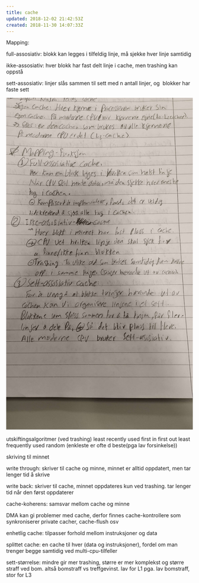 ```yaml
---
title: cache
updated: 2018-12-02 21:42:53Z
created: 2018-11-30 14:07:33Z
---
```


Mapping:

full-assosiativ: blokk kan legges i tilfeldig linje, må sjekke hver linje samtidig

ikke-assosiativ: hver blokk har fast delt linje i cache, men trashing kan oppstå

sett-assosiativ: linjer slås sammen til sett med n antall linjer, og  blokker har faste sett

![_1543587428549_1111820091937585140.jpg](../_resources/_1543587428549_1111820091937585140.jpg)

utskiftingsalgoritmer (ved trashing)
least recently used
first in first out
least frequently used
random (enkleste er ofte d beste(pga lav forsinkelse))

skriving til minnet

write through: skriver til cache og minne, minnet er alltid oppdatert, men tar lenger tid å skrive

write back: skriver til cache, minnet oppdateres kun ved trashing. tar lenger tid når den først oppdaterer

cache-koherens: samsvar mellom cache og minne

DMA kan gi problemer med cache, derfor finnes cache-kontrollere som synkroniserer private cacher, cache-flush osv

enhetlig cache: tilpasser forhold mellom instruksjoner og data

splittet cache: en cache til hver (data og instruksjoner), fordel om man trenger begge samtidig ved multi-cpu-tilfeller

sett-størrelse: mindre gir mer trashing, større er mer komplekst og større straff ved bom. altså bomstraff vs treffgevinst. lav for L1 pga. lav bomstraff, stor for L3